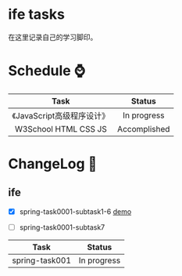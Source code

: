 ﻿ife tasks
===
在这里记录自己的学习脚印。

# Schedule :watch:
| Task | Status |
|:------------:|:----------:|
|《JavaScript高级程序设计》|In progress|
|W3School HTML CSS JS|Accomplished|

# ChangeLog :notebook:
## ife
- [x] spring-task0001-subtask1-6 [demo](2015_spring/task0001/subtask1-6/task0001.html)
- [ ] spring-task0001-subtask7


| Task | Status |
|:------------:|:----------:|
|spring-task001|In progress|
